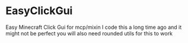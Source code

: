 # EasyClickGui
Easy Minecraft Click Gui for mcp/mixin
I code this a long time ago and it might not be perfect
you will also need rounded utils for this to work
